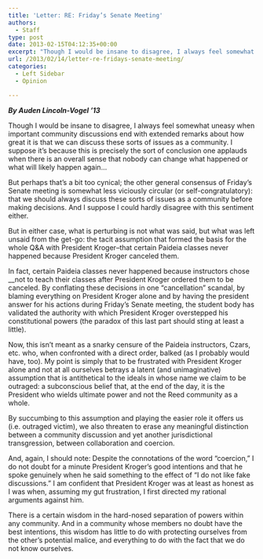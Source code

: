 ```yaml
---
title: 'Letter: RE: Friday’s Senate Meeting'
authors: 
  - Staff
type: post
date: 2013-02-15T04:12:35+00:00
excerpt: "Though I would be insane to disagree, I always feel somewhat uneasy when important community discussions end with extended remarks about how great it is that we can discuss these sorts of issues as a community. I suppose it's because this is precisely the sort of conclusion one applauds when there is an overall sense that nobody can change what happened or what will likely happen again..."
url: /2013/02/14/letter-re-fridays-senate-meeting/
categories:
  - Left Sidebar
  - Opinion

---
```

_**By Auden Lincoln-Vogel &#8217;13**_

Though I would be insane to disagree, I always feel somewhat uneasy when important community discussions end with extended remarks about how great it is that we can discuss these sorts of issues as a community. I suppose it&#8217;s because this is precisely the sort of conclusion one applauds when there is an overall sense that nobody can change what happened or what will likely happen again&#8230;

But perhaps that&#8217;s a bit too cynical; the other general consensus of Friday&#8217;s Senate meeting is somewhat less viciously circular (or self-congratulatory): that we should always discuss these sorts of issues as a community before making decisions. And I suppose I could hardly disagree with this sentiment either.

But in either case, what is perturbing is not what was said, but what was left unsaid from the get-go: the tacit assumption that formed the basis for the whole Q&A with President Kroger–that certain Paideia classes never happened because President Kroger canceled them.

In fact, certain Paideia classes never happened because instructors chose __not to teach their classes after President Kroger ordered them to be canceled. By conflating these decisions in one &#8220;cancellation&#8221; scandal, by blaming everything on President Kroger alone and by having the president answer for his actions during Friday&#8217;s Senate meeting, the student body has validated the authority with which President Kroger overstepped his constitutional powers (the paradox of this last part should sting at least a little).

Now, this isn&#8217;t meant as a snarky censure of the Paideia instructors, Czars, etc. who, when confronted with a direct order, balked (as I probably would have, too). My point is simply that to be frustrated with President Kroger alone and not at all ourselves betrays a latent (and unimaginative) assumption that is antithetical to the ideals in whose name we claim to be outraged: a subconscious belief that, at the end of the day, it is the President who wields ultimate power and not the Reed community as a whole.

By succumbing to this assumption and playing the easier role it offers us (i.e. outraged victim), we also threaten to erase any meaningful distinction between a community discussion and yet another jurisdictional transgression, between collaboration and coercion.

And, again, I should note: Despite the connotations of the word &#8220;coercion,&#8221; I do not doubt for a minute President Kroger&#8217;s good intentions and that he spoke genuinely when he said something to the effect of &#8220;I do not like fake discussions.&#8221; I am confident that President Kroger was at least as honest as I was when, assuming my gut frustration, I first directed my rational arguments against him.

There is a certain wisdom in the hard-nosed separation of powers within any community. And in a community whose members no doubt have the best intentions, this wisdom has little to do with protecting ourselves from the other&#8217;s potential malice, and everything to do with the fact that we do not know ourselves.